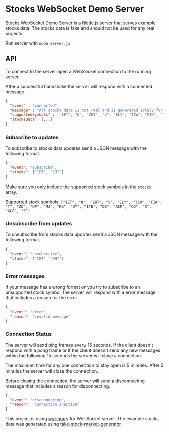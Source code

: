 # Stocks WebSocket Demo Server

Stocks WebSocket Demo Server is a Node.js server that serves example stocks data. The stocks data is fake and should not be used for any real projects.

Run server with `node server.js`

## API

To connect to the server open a WebSocket connection to the running server.

After a successful handshake the server will respond with a connected message.

```json
{
  "event" : "connected",
  "message" : "All stocks data is not real and is generated solely for demo purposes.",
  "supportedSymbols" : ["IET", "N", "ZHT", "V", "ELY", "TZW", "FIK", "T", "ZQ", "NP", "MJ", "KG", "OY", "ITN", "OB", "ACM", "QQ", "X", "XLC", "S"],
  "stocksData": [...]
}
```

### Subscribe to updates

To subscribe to stocks data updates send a JSON message with the following format.

```json
{
  "event": "subscribe",
  "stocks": ["IET", "ZHT"]
}
```

Make sure you only include the supported stock symbols in the `stocks` array.

Supported stock sumbols: `["IET", "N", "ZHT", "V", "ELY", "TZW", "FIK", "T", "ZQ", "NP", "MJ", "KG", "OY", "ITN", "OB", "ACM", "QQ", "X", "XLC", "S"]`


### Unsubscribe from updates

To unsubscribe from stocks data updates send a JSON message with the following format.

```json
{
  "event": "unsubscribe",
  "stocks": ["IET", "ZHT"]
}
```

### Error messages

If your message has a wrong format or you try to subscribe to an unsupported stock symbol, the server will respond with a error message that includes a reason for the error.

```json
{
  "event": "error",
  "reason": "invalid message"
}
```

### Connection Status

The server will send ping frames every 15 seconds. If the client doesn't respond with a pong frame or if the client doesn't send any new messages within the following 15 seconds the server will close a connection.


The maximum time for any one connection to stay open is 5 minutes. After 5 minutes the server will close the connection.

Before closing the connection, the server will send a disconnecting message that includes a reason for disconnecting.

```json
{
  "event": "disconnecting",
  "reason": "connection inactive"
}
```

This project is using [ws library](https://github.com/websockets/ws) for WebSocket server. The example stocks data was generated using [fake-stock-market-generator](https://www.npmjs.com/package/fake-stock-market-generator).
